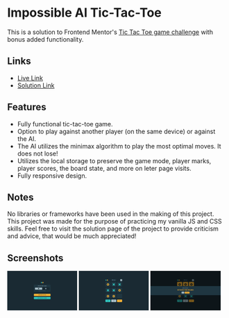 # Impossible AI Tic-Tac-Toe

This is a solution to Frontend Mentor's [Tic Tac Toe game challenge](https://www.frontendmentor.io/challenges/tic-tac-toe-game-Re7ZF_E2v) with bonus added functionality.

## Links

- [Live Link](https://frontend-mentor-tic-tac-toe-26071997.netlify.app/)
- [Solution Link](https://www.frontendmentor.io/solutions/impossible-ai-local-storage-no-frameworks-VDkgPghH5d)

## Features

- Fully functional tic-tac-toe game.
- Option to play against another player (on the same device) or against the AI.
- The AI utilizes the minimax algorithm to play the most optimal moves. It does not lose!
- Utilizes the local storage to preserve the game mode, player marks, player scores, the board state, and more on leter page visits.
- Fully responsive design.

## Notes

No libraries or frameworks have been used in the making of this project. This project was made for the purpose of practicing my vanilla JS and CSS skills. Feel free to visit the solution page of the project to provide criticism and advice, that would be much appreciated!

## Screenshots

<p float="left">
  <img src="/assets/Screenshot_1.png" width="32%" />
  <img src="/assets/Screenshot_2.png" width="32%" /> 
  <img src="/assets/Screenshot_3.png" width="32%" />
</p>
